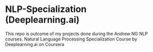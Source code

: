 # NLP-Specialization (Deeplearning.ai)
This repo is outcome of my projects done during the Andrew NG NLP courses.
Natural Language Processing Specialization Course by Deeplearning.ai on Coursera
